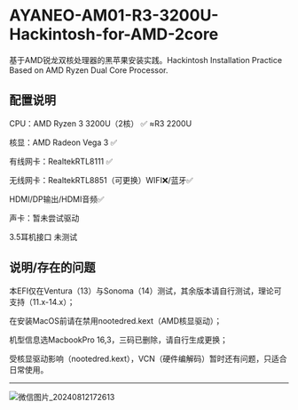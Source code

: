 # AYANEO-AM01-R3-3200U-Hackintosh-for-AMD-2core
基于AMD锐龙双核处理器的黑苹果安装实践。Hackintosh Installation Practice Based on AMD Ryzen Dual Core Processor.

配置说明
--------------------------------------------------------------------------
CPU：AMD Ryzen 3 3200U（2核） ✅ ≈R3 2200U

核显：AMD Radeon Vega 3       ✅

有线网卡：RealtekRTL8111      ✅

无线网卡：RealtekRTL8851（可更换）WIFI❌/蓝牙✅

HDMI/DP输出/HDMI音频✅

声卡：暂未尝试驱动

3.5耳机接口 未测试

说明/存在的问题
--------------------------------------------------------------------------
本EFI仅在Ventura（13）与Sonoma（14）测试，其余版本请自行测试，理论可支持（11.x-14.x）；

在安装MacOS前请在禁用nootedred.kext（AMD核显驱动）；

机型信息选MacbookPro 16,3，三码已删除，请自行生成更换；

受核显驱动影响（nootedred.kext），VCN（硬件编解码）暂时还有问题，只适合日常使用。

--------------------------------------------------------------------------

![微信图片_20240812172613](https://github.com/user-attachments/assets/4c6ff6e7-6b54-43e5-ae7e-a8ffa6b5bc15)

